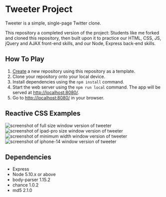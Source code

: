 # Tweeter Project

Tweeter is a simple, single-page Twitter clone.

This repository a completed version of the project: Students like me forked and cloned this repository, then built upon it to practice our HTML, CSS, JS, jQuery and AJAX front-end skills, and our Node, Express back-end skills.

## How To Play

1. [Create](https://docs.github.com/en/repositories/creating-and-managing-repositories/creating-a-repository-from-a-template) a new repository using this repository as a template.
2. Clone your repository onto your local device.
3. Install dependencies using the `npm install` command.
3. Start the web server using the `npm run local` command. The app will be served at <http://localhost:8080/>.
4. Go to <http://localhost:8080/> in your browser.

## Reactive CSS Examples
![screenshot of full size window version of tweeter](tweeter-desktop.png)
![screenshot of ipad-pro size window version of tweeter](tweeter-ipad-pro.png)
![screenshot of minimum width window version of tweeter](tweeter-narrow.png)
![screenshot of iphone-14 window version of tweeter](tweeter-iphone-14.png)

## Dependencies

- Express
- Node 5.10.x or above
- body-parser 1.15.2
- chance 1.0.2
- md5 2.1.0

